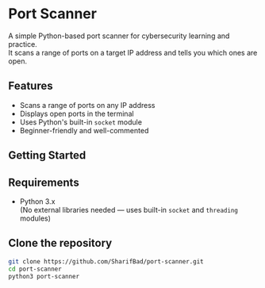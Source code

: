 # Port Scanner

A simple Python-based port scanner for cybersecurity learning and practice.  
It scans a range of ports on a target IP address and tells you which ones are open.

## Features

- Scans a range of ports on any IP address
- Displays open ports in the terminal
- Uses Python's built-in `socket` module
- Beginner-friendly and well-commented

## Getting Started

## Requirements

- Python 3.x  
  (No external libraries needed — uses built-in `socket` and `threading` modules)

## Clone the repository

```bash
git clone https://github.com/SharifBad/port-scanner.git
cd port-scanner
python3 port-scanner




```
